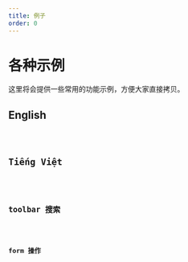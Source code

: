 ```yaml
---
title: 例子
order: 0
---
```


# 各种示例

这里将会提供一些常用的功能示例，方便大家直接拷贝。

## English

<code src="./example/english.tsx" />

## Tiếng Việt

<code src="./example/vietnamese.tsx" />

## toolbar 搜索

<code src="./example/search.tsx" />

## form 操作

<code src="./example/form.tsx" />
